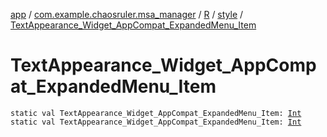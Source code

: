 [app](../../../index.md) / [com.example.chaosruler.msa_manager](../../index.md) / [R](../index.md) / [style](index.md) / [TextAppearance_Widget_AppCompat_ExpandedMenu_Item](.)

# TextAppearance_Widget_AppCompat_ExpandedMenu_Item

`static val TextAppearance_Widget_AppCompat_ExpandedMenu_Item: `[`Int`](https://kotlinlang.org/api/latest/jvm/stdlib/kotlin/-int/index.html)
`static val TextAppearance_Widget_AppCompat_ExpandedMenu_Item: `[`Int`](https://kotlinlang.org/api/latest/jvm/stdlib/kotlin/-int/index.html)